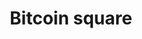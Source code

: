 ---
title: Bitcoin square
tags: ["bitcoin", "square", "crypto exchange", "digital money", "innovation", "market", "transaction"]
icon: bitcoin-square
svg: '<svg xmlns="http://www.w3.org/2000/svg" width="24" height="24" fill="none" viewBox="0 0 24 24" stroke-width="1.5" stroke-linecap="round" stroke-linejoin="round" stroke="currentColor"><path d="M3 12c0-4.243 0-6.364 1.318-7.682C5.636 3 7.758 3 12 3c4.243 0 6.364 0 7.682 1.318C21 5.636 21 7.758 21 12c0 4.243 0 6.364-1.318 7.682C18.364 21 16.242 21 12 21c-4.243 0-6.364 0-7.682-1.318C3 18.364 3 16.242 3 12"/><path d="M12 8V6m0 12v-2m-3-4h4a2 2 0 1 0 0-4H9zm0 0h5a2 2 0 1 1 0 4H9z"/></svg>'
---
